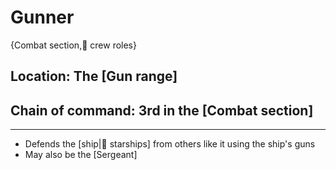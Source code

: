 # Gunner

{Combat section,💼 crew roles}

## **Location:** The [Gun range]
## **Chain of command:** 3rd in the [Combat section]

---

- Defends the [ship|🚀 starships] from others like it using the ship's guns
- May also be the [Sergeant]
